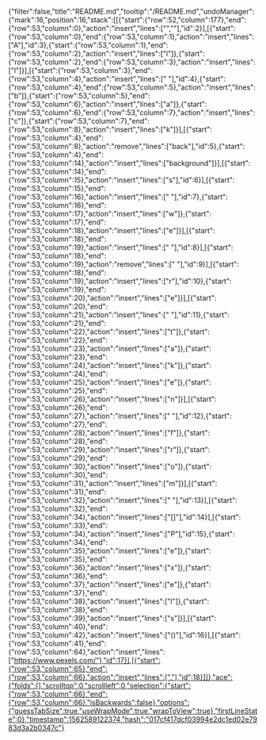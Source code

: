 {"filter":false,"title":"README.md","tooltip":"/README.md","undoManager":{"mark":16,"position":16,"stack":[[{"start":{"row":52,"column":177},"end":{"row":53,"column":0},"action":"insert","lines":["",""],"id":2}],[{"start":{"row":53,"column":0},"end":{"row":53,"column":1},"action":"insert","lines":["A"],"id":3},{"start":{"row":53,"column":1},"end":{"row":53,"column":2},"action":"insert","lines":["l"]},{"start":{"row":53,"column":2},"end":{"row":53,"column":3},"action":"insert","lines":["l"]}],[{"start":{"row":53,"column":3},"end":{"row":53,"column":4},"action":"insert","lines":[" "],"id":4},{"start":{"row":53,"column":4},"end":{"row":53,"column":5},"action":"insert","lines":["b"]},{"start":{"row":53,"column":5},"end":{"row":53,"column":6},"action":"insert","lines":["a"]},{"start":{"row":53,"column":6},"end":{"row":53,"column":7},"action":"insert","lines":["c"]},{"start":{"row":53,"column":7},"end":{"row":53,"column":8},"action":"insert","lines":["k"]}],[{"start":{"row":53,"column":4},"end":{"row":53,"column":8},"action":"remove","lines":["back"],"id":5},{"start":{"row":53,"column":4},"end":{"row":53,"column":14},"action":"insert","lines":["background"]}],[{"start":{"row":53,"column":14},"end":{"row":53,"column":15},"action":"insert","lines":["s"],"id":6}],[{"start":{"row":53,"column":15},"end":{"row":53,"column":16},"action":"insert","lines":[" "],"id":7},{"start":{"row":53,"column":16},"end":{"row":53,"column":17},"action":"insert","lines":["w"]},{"start":{"row":53,"column":17},"end":{"row":53,"column":18},"action":"insert","lines":["e"]}],[{"start":{"row":53,"column":18},"end":{"row":53,"column":19},"action":"insert","lines":[" "],"id":8}],[{"start":{"row":53,"column":18},"end":{"row":53,"column":19},"action":"remove","lines":[" "],"id":9}],[{"start":{"row":53,"column":18},"end":{"row":53,"column":19},"action":"insert","lines":["r"],"id":10},{"start":{"row":53,"column":19},"end":{"row":53,"column":20},"action":"insert","lines":["e"]}],[{"start":{"row":53,"column":20},"end":{"row":53,"column":21},"action":"insert","lines":[" "],"id":11},{"start":{"row":53,"column":21},"end":{"row":53,"column":22},"action":"insert","lines":["t"]},{"start":{"row":53,"column":22},"end":{"row":53,"column":23},"action":"insert","lines":["a"]},{"start":{"row":53,"column":23},"end":{"row":53,"column":24},"action":"insert","lines":["k"]},{"start":{"row":53,"column":24},"end":{"row":53,"column":25},"action":"insert","lines":["e"]},{"start":{"row":53,"column":25},"end":{"row":53,"column":26},"action":"insert","lines":["n"]}],[{"start":{"row":53,"column":26},"end":{"row":53,"column":27},"action":"insert","lines":[" "],"id":12},{"start":{"row":53,"column":27},"end":{"row":53,"column":28},"action":"insert","lines":["f"]},{"start":{"row":53,"column":28},"end":{"row":53,"column":29},"action":"insert","lines":["r"]},{"start":{"row":53,"column":29},"end":{"row":53,"column":30},"action":"insert","lines":["o"]},{"start":{"row":53,"column":30},"end":{"row":53,"column":31},"action":"insert","lines":["m"]}],[{"start":{"row":53,"column":31},"end":{"row":53,"column":32},"action":"insert","lines":[" "],"id":13}],[{"start":{"row":53,"column":32},"end":{"row":53,"column":34},"action":"insert","lines":["[]"],"id":14}],[{"start":{"row":53,"column":33},"end":{"row":53,"column":34},"action":"insert","lines":["P"],"id":15},{"start":{"row":53,"column":34},"end":{"row":53,"column":35},"action":"insert","lines":["e"]},{"start":{"row":53,"column":35},"end":{"row":53,"column":36},"action":"insert","lines":["x"]},{"start":{"row":53,"column":36},"end":{"row":53,"column":37},"action":"insert","lines":["e"]},{"start":{"row":53,"column":37},"end":{"row":53,"column":38},"action":"insert","lines":["l"]},{"start":{"row":53,"column":38},"end":{"row":53,"column":39},"action":"insert","lines":["s"]}],[{"start":{"row":53,"column":40},"end":{"row":53,"column":42},"action":"insert","lines":["()"],"id":16}],[{"start":{"row":53,"column":41},"end":{"row":53,"column":64},"action":"insert","lines":["https://www.pexels.com/"],"id":17}],[{"start":{"row":53,"column":65},"end":{"row":53,"column":66},"action":"insert","lines":["."],"id":18}]]},"ace":{"folds":[],"scrolltop":0,"scrollleft":0,"selection":{"start":{"row":53,"column":66},"end":{"row":53,"column":66},"isBackwards":false},"options":{"guessTabSize":true,"useWrapMode":true,"wrapToView":true},"firstLineState":0},"timestamp":1562589122374,"hash":"017cf417dcf03994e2dc1ed02e7983d3a2b0347c"}
